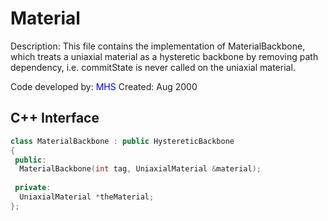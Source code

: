 # Material

Description: This file contains the implementation of 
MaterialBackbone, which treats a uniaxial material as
a hysteretic backbone by removing path dependency, i.e.
commitState is never called on the uniaxial material.

Code developed by: <span style="color:blue">MHS</span>
Created: Aug 2000

## C++ Interface

```cpp
class MaterialBackbone : public HystereticBackbone
{
 public:
  MaterialBackbone(int tag, UniaxialMaterial &material);
  
 private:
  UniaxialMaterial *theMaterial;
};
```
